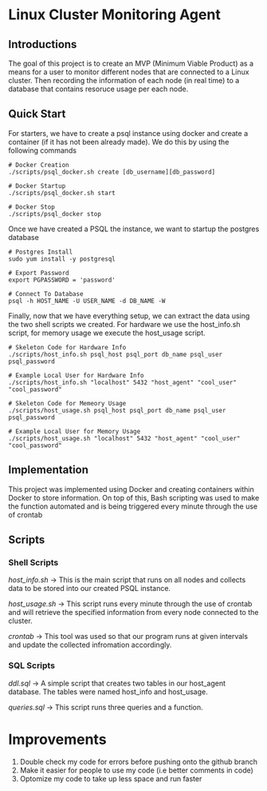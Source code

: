 # Linux Cluster Monitoring Agent
## Introductions

The goal of this project is to create an MVP (Minimum Viable Product) as a means for a user to monitor different nodes that are connected to a Linux cluster. Then recording the information of each node (in real time) to a database that contains resoruce usage per each node.

## Quick Start
For starters, we have to create a psql instance using docker and create a container (if it has not been already made). We do this by using the following commands

```console
# Docker Creation
./scripts/psql_docker.sh create [db_username][db_password]

# Docker Startup
./scripts/psql_docker.sh start

# Docker Stop
./scripts/psql_docker stop
```

Once we have created a PSQL the instance, we want to startup the postgres database
```Console
# Postgres Install
sudo yum install -y postgresql

# Export Password
export PGPASSWORD = 'password'

# Connect To Database
psql -h HOST_NAME -U USER_NAME -d DB_NAME -W
```

Finally, now that we have everything setup, we can extract the data using the two shell scripts we created. For hardware we use the host_info.sh script, for memory usage we execute the host_usage script.

```console
# Skeleton Code for Hardware Info
./scripts/host_info.sh psql_host psql_port db_name psql_user psql_password

# Example Local User for Hardware Info
./scripts/host_info.sh "localhost" 5432 "host_agent" "cool_user" "cool_password"

# Skeleton Code for Memeory Usage
./scripts/host_usage.sh psql_host psql_port db_name psql_user psql_password

# Example Local User for Memory Usage
./scripts/host_usage.sh "localhost" 5432 "host_agent" "cool_user" "cool_password"
```

## Implementation
This project was implemented using Docker and creating containers within Docker to store information. On top of this, Bash scripting was used to make the function automated and is being triggered every minute through the use of crontab

## Scripts

### Shell Scripts
*host_info.sh* -> This is the main script that runs on all nodes and collects data to be stored into our created PSQL instance.

*host_usage.sh* -> This script runs every minute through the use of crontab and will retrieve the specified information from every node connected to the cluster.

*crontab* -> This tool was used so that our program runs at given intervals and update the collected infromation accordingly.

### SQL Scripts

*ddl.sql* -> A simple script that creates two tables in our host_agent database. The tables were named host_info and host_usage.

*queries.sql* -> This script runs three queries and a function.

# Improvements
1. Double check my code for errors before pushing onto the github branch 
2. Make it easier for people to use my code (i.e better comments in code)
3. Optomize my code to take up less space and run faster


